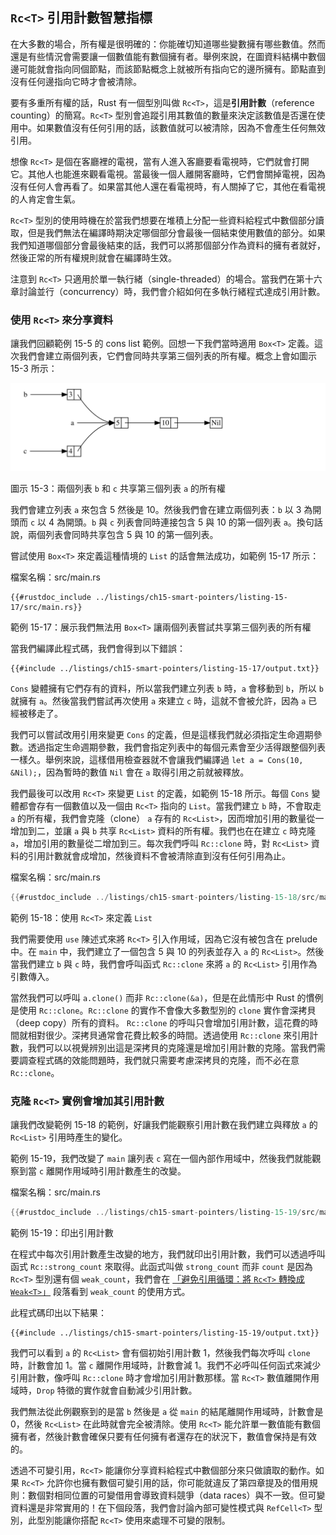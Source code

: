## `Rc<T>` 引用計數智慧指標

在大多數的場合，所有權是很明確的：你能確切知道哪些變數擁有哪些數值。然而還是有些情況會需要讓一個數值能有數個擁有者。舉例來說，在圖資料結構中數個邊可能就會指向同個節點，而該節點概念上就被所有指向它的邊所擁有。節點直到沒有任何邊指向它時才會被清除。

要有多重所有權的話，Rust 有一個型別叫做 `Rc<T>`，這是**引用計數**（reference counting）的簡寫。`Rc<T>` 型別會追蹤引用其數值的數量來決定該數值是否還在使用中。如果數值沒有任何引用的話，該數值就可以被清除，因為不會產生任何無效引用。

想像 `Rc<T>` 是個在客廳裡的電視，當有人進入客廳要看電視時，它們就會打開它。其他人也能進來觀看電視。當最後一個人離開客廳時，它們會關掉電視，因為沒有任何人會再看了。如果當其他人還在看電視時，有人關掉了它，其他在看電視的人肯定會生氣。

`Rc<T>` 型別的使用時機在於當我們想要在堆積上分配一些資料給程式中數個部分讀取，但是我們無法在編譯時期決定哪個部分會最後一個結束使用數值的部分。如果我們知道哪個部分會最後結束的話，我們可以將那個部分作為資料的擁有者就好，然後正常的所有權規則就會在編譯時生效。

注意到 `Rc<T>` 只適用於單一執行緒（single-threaded）的場合。當我們在第十六章討論並行（concurrency）時，我們會介紹如何在多執行緒程式達成引用計數。

### 使用 `Rc<T>` 來分享資料

讓我們回顧範例 15-5 的 cons list 範例。回想一下我們當時適用 `Box<T>` 定義。這次我們會建立兩個列表，它們會同時共享第三個列表的所有權。概念上會如圖示 15-3 所示：

<img alt="Two lists that share ownership of a third list" src="img/trpl15-03.svg" class="center" />

<span class="caption">圖示 15-3：兩個列表 `b` 和 `c` 共享第三個列表 `a` 的所有權</span>

我們會建立列表 `a` 來包含 5 然後是 10。然後我們會在建立兩個列表：`b` 以 3 為開頭而 `c` 以 4 為開頭。`b` 與 `c` 列表會同時連接包含 5 與 10 的第一個列表 `a`。換句話說，兩個列表會同時共享包含 5 與 10 的第一個列表。

嘗試使用 `Box<T>` 來定義這種情境的 `List` 的話會無法成功，如範例 15-17 所示：

<span class="filename">檔案名稱：src/main.rs</span>

```rust,ignore,does_not_compile
{{#rustdoc_include ../listings/ch15-smart-pointers/listing-15-17/src/main.rs}}
```

<span class="caption">範例 15-17：展示我們無法用 `Box<T>` 讓兩個列表嘗試共享第三個列表的所有權</span>

當我們編譯此程式碼，我們會得到以下錯誤：

```console
{{#include ../listings/ch15-smart-pointers/listing-15-17/output.txt}}
```

`Cons` 變體擁有它們存有的資料，所以當我們建立列表 `b` 時，`a` 會移動到 `b`，所以 `b` 就擁有 `a`。然後當我們嘗試再次使用 `a` 來建立 `c` 時，這就不會被允許，因為 `a` 已經被移走了。

我們可以嘗試改用引用來變更 `Cons` 的定義，但是這樣我們就必須指定生命週期參數。透過指定生命週期參數，我們會指定列表中的每個元素會至少活得跟整個列表一樣久。舉例來說，這樣借用檢查器就不會讓我們編譯過 `let a = Cons(10, &Nil);`，因為暫時的數值 `Nil` 會在 `a` 取得引用之前就被釋放。

我們最後可以改用 `Rc<T>` 來變更 `List` 的定義，如範例 15-18 所示。每個 `Cons` 變體都會存有一個數值以及一個由 `Rc<T>` 指向的 `List`。當我們建立 `b` 時，不會取走 `a` 的所有權，我們會克隆（clone） `a` 存有的 `Rc<List>`，因而增加引用的數量從一增加到二，並讓 `a` 與 `b` 共享 `Rc<List>` 資料的所有權。我們也在在建立 `c` 時克隆 `a`，增加引用的數量從二增加到三。每次我們呼叫 `Rc::clone` 時，對 `Rc<List>` 資料的引用計數就會成增加，然後資料不會被清除直到沒有任何引用為止。

<span class="filename">檔案名稱：src/main.rs</span>

```rust
{{#rustdoc_include ../listings/ch15-smart-pointers/listing-15-18/src/main.rs}}
```

<span class="caption">範例 15-18：使用 `Rc<T>` 來定義 `List`</span>

我們需要使用 `use` 陳述式來將 `Rc<T>` 引入作用域，因為它沒有被包含在 prelude 中。在 `main` 中，我們建立了一個包含 5 與 10 的列表並存入 `a` 的 `Rc<List>`。然後當我們建立 `b` 與 `c` 時，我們會呼叫函式 `Rc::clone` 來將 `a` 的 `Rc<List>` 引用作為引數傳入。

當然我們可以呼叫 `a.clone()` 而非 `Rc::clone(&a)`，但是在此情形中 Rust 的慣例是使用 `Rc::clone`。`Rc::clone` 的實作不會像大多數型別的 `clone` 實作會深拷貝（deep copy）所有的資料。 `Rc::clone` 的呼叫只會增加引用計數，這花費的時間就相對很少。深拷貝通常會花費比較多的時間。透過使用 `Rc::clone` 來引用計數，我們可以以視覺辨別出這是深拷貝的克隆還是增加引用計數的克隆。當我們需要調查程式碼的效能問題時，我們就只需要考慮深拷貝的克隆，而不必在意 `Rc::clone`。

### 克隆 `Rc<T>` 實例會增加其引用計數

讓我們改變範例 15-18 的範例，好讓我們能觀察引用計數在我們建立與釋放 `a` 的 `Rc<List>` 引用時產生的變化。

範例 15-19，我們改變了 `main` 讓列表 `c` 寫在一個內部作用域中，然後我們就能觀察到當 `c` 離開作用域時引用計數產生的改變。

<span class="filename">檔案名稱：src/main.rs</span>

```rust
{{#rustdoc_include ../listings/ch15-smart-pointers/listing-15-19/src/main.rs:here}}
```

<span class="caption">範例 15-19：印出引用計數</span>

在程式中每次引用計數產生改變的地方，我們就印出引用計數，我們可以透過呼叫函式 `Rc::strong_count` 來取得。此函式叫做 `strong_count` 而非 `count` 是因為 `Rc<T>` 型別還有個 `weak_count`，我們會在 [「避免引用循環：將 `Rc<T>` 轉換成 `Weak<T>`」][preventing-ref-cycles]<!-- ignore --> 段落看到 `weak_count` 的使用方式。

此程式碼印出以下結果：

```console
{{#include ../listings/ch15-smart-pointers/listing-15-19/output.txt}}
```

我們可以看到 `a` 的 `Rc<List>` 會有個初始引用計數 1，然後我們每次呼叫 `clone` 時，計數會加 1。當 `c` 離開作用域時，計數會減 1。我們不必呼叫任何函式來減少引用計數，像呼叫 `Rc::clone` 時才會增加引用計數那樣。當 `Rc<T>` 數值離開作用域時，`Drop` 特徵的實作就會自動減少引用計數。

我們無法從此例觀察到的是當 `b` 然後是 `a` 從 `main` 的結尾離開作用域時，計數會是 0，然後 `Rc<List>` 在此時就會完全被清除。使用 `Rc<T>` 能允許單一數值能有數個擁有者，然後計數會確保只要有任何擁有者還存在的狀況下，數值會保持是有效的。

透過不可變引用，`Rc<T>` 能讓你分享資料給程式中數個部分來只做讀取的動作。如果 `Rc<T>` 允許你也擁有數個可變引用的話，你可能就違反了第四章提及的借用規則：數個對相同位置的可變借用會導致資料競爭（data races）與不一致。但可變資料還是非常實用的！在下個段落，我們會討論內部可變性模式與 `RefCell<T>` 型別，此型別能讓你搭配 `Rc<T>` 使用來處理不可變的限制。

[preventing-ref-cycles]: ch15-06-reference-cycles.html#避免引用循環將-rct-轉換成-weakt
